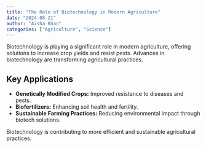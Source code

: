 ```yaml
---
title: "The Role of Biotechnology in Modern Agriculture"
date: "2024-08-21"
author: "Aisha Khan"
categories: ["Agriculture", "Science"]
---
```


Biotechnology is playing a significant role in modern agriculture, offering solutions to increase crop yields and resist pests. Advances in biotechnology are transforming agricultural practices.

## Key Applications

- **Genetically Modified Crops:** Improved resistance to diseases and pests.
- **Biofertilizers:** Enhancing soil health and fertility.
- **Sustainable Farming Practices:** Reducing environmental impact through biotech solutions.

Biotechnology is contributing to more efficient and sustainable agricultural practices.
